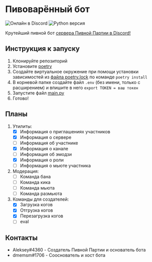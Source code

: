 # Пивоварённый бот
![Онлайн в Discord](https://img.shields.io/discord/753623970863120434?label=Пивная%20Партия)
![Python версия](https://img.shields.io/badge/Python-3.8.3-brightgreen)

Крутейший пивной бот [сервера Пивной Партии в Discord!](https://discord.gg/QzKwKBgV4s)

## Инструкция к запуску
1. Клонируйте репозиторий
2. Установите [poetry](https://python-poetry.org/docs/#installation)
3. Создайте виртуальное окружение при помощи установки зависимостей из [файла poetry.lock](https://github.com/AlekseyZz/beerbot/blob/master/poetry.lock) по команде `poetry install`
4. В корневой папке создайте файл `.env` (без имени, только с расширением) и впишите в него `export TOKEN = ваш токен`
5. Запустите файл [main.py](https://github.com/AlekseyZz/beerbot/blob/master/src/main.py)
6. Готово!

## Планы
1. Утилиты:
    - [x] Информация о приглашениях участников
    - [x] Информация о сервере
    - [ ] Информация об участнике
    - [x] Информация о канале
    - [ ] Информация об эмодзи
    - [x] Информация о роли
    - [ ] Информация о мьюте участника
2. Модерация:
    - [ ] Команда бана
    - [ ] Команда кика
    - [ ] Команда мьюта
    - [ ] Команда размьюта
3. Команды для создателей:
    - [x] Загрузка когов
    - [x] Отгрузка когов
    - [x] Перезагрузка когов
    - [ ] eval

## Контакты
- Aleksey#4360 - Создатель Пивной Партии и основатель бота
- dmemsm#1706 - Сооснователь и хост бота

